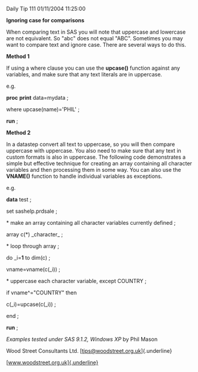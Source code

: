 Daily Tip 111 01/11/2004 11:25:00

**Ignoring case for comparisons**

When comparing text in SAS you will note that uppercase and lowercase
are not equivalent. So "abc" does not equal "ABC". Sometimes you may
want to compare text and ignore case. There are several ways to do this.

**Method 1**

If using a where clause you can use the **upcase()** function against
any variables, and make sure that any text literals are in uppercase.

e.g.

**proc** **print** data=mydata ;

where upcase(name)=\'PHIL\' ;

**run** ;

**Method 2**

In a datastep convert all text to uppercase, so you will then compare
uppercase with uppercase. You also need to make sure that any text in
custom formats is also in uppercase. The following code demonstrates a
simple but effective technique for creating an array containing all
character variables and then processing them in some way. You can also
use the **VNAME()** function to handle individual variables as
exceptions.

e.g.

**data** test ;

set sashelp.prdsale ;

\* make an array containing all character variables currently defined ;

array c(\*) \_character\_ ;

\* loop through array ;

do \_i=**1** to dim(c) ;

vname=vname(c(\_i)) ;

\* uppercase each character variable, except COUNTRY ;

if vname\^=\"COUNTRY\" then

c(\_i)=upcase(c(\_i)) ;

end ;

**run** ;

*Examples tested under SAS 9.1.2, Windows XP* by Phil Mason

Wood Street Consultants Ltd. [tips@woodstreet.org.uk]{.underline}

[www.woodstreet.org.uk]{.underline}
